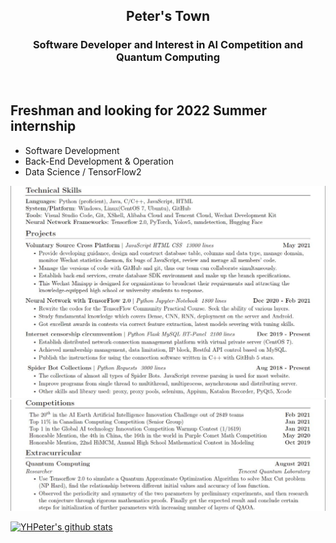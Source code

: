<!-- # Peter HomePage -->

<h2 align="center">Peter's Town</h2>
<h3 align="center">Software Developer and Interest in AI Competition and Quantum Computing</h3><br>

## Freshman and looking for 2022 Summer internship

- Software Development
- Back-End Development & Operation
- Data Science / TensorFlow2
<!-- I’m currently learning Tensorflow 2.0 and Contineous Intergration. -->

<!-- 🔭 I’m currently working on Web Deployment and Operation

🌱 

👯 I’m working for on [Tech4GoodCN](https://github.com/Tech4GoodCN) -->
<!--
**YHPeter/YHPeter** is a ✨ _special_ ✨ repository because its `README.md` (this file) appears on your GitHub profile.

Here are some ideas to get you started:

- 🔭 I’m currently working on ...
- 🌱 I’m currently learning ...
- 👯 I’m looking to collaborate on ...
- 🤔 I’m looking for help with ...
- 💬 Ask me about ...
- 📫 How to reach me: ...
- 😄 Pronouns: ...
- ⚡ Fun fact: ...

coour setting: &title_color=FFFFFF&text_color=FFFFFF&icon_color=FFFFFF&bg_color=DEG,EF0A6A,B6359C
-->
![CV](Part1.jpg)
![CV](Part2.jpg)

[![YHPeter's github stats](https://github-readme-stats.vercel.app/api?username=YHPeter&theme=vue&hide=prs,issues&show_icons=true&title_color=FFFFFF&text_color=FFFFFF&icon_color=FFFFFF&bg_color=DEG,007DDE,EF0A6A)](https://github.com/anuraghazra/github-readme-stats)

<!-- [![Top Langs](https://github-readme-stats.vercel.app/api/top-langs/?username=YHPeter&theme=buefy&hide=Batchfile)](https://github.com/anuraghazra/github-readme-stats) -->